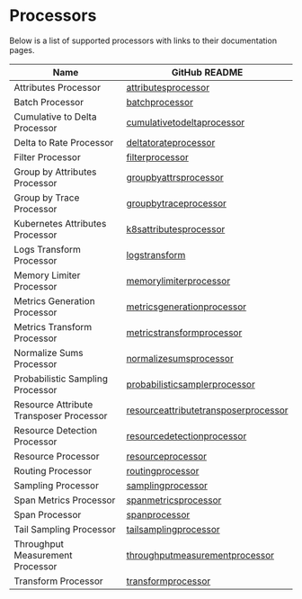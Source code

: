 # Processors

Below is a list of supported processors with links to their documentation pages.

| Name                                    | GitHub README |
| --------------------------------------- | ------------- |
| Attributes Processor                    | [attributesprocessor](https://github.com/open-telemetry/opentelemetry-collector-contrib/blob/v0.62.0/processor/attributesprocessor/README.md) |
| Batch Processor                         | [batchprocessor](https://github.com/open-telemetry/opentelemetry-collector/blob/v0.62.0/processor/batchprocessor/README.md) |
| Cumulative to Delta Processor           | [cumulativetodeltaprocessor](https://github.com/open-telemetry/opentelemetry-collector-contrib/blob/v0.62.0/processor/cumulativetodeltaprocessor/README.md) |
| Delta to Rate Processor                 | [deltatorateprocessor](https://github.com/open-telemetry/opentelemetry-collector-contrib/blob/v0.62.0/processor/deltatorateprocessor/README.md) |
| Filter Processor                        | [filterprocessor](https://github.com/open-telemetry/opentelemetry-collector-contrib/blob/v0.62.0/processor/filterprocessor/README.md) |
| Group by Attributes Processor           | [groupbyattrsprocessor](https://github.com/open-telemetry/opentelemetry-collector-contrib/blob/v0.62.0/processor/groupbyattrsprocessor/README.md) |
| Group by Trace Processor                | [groupbytraceprocessor](https://github.com/open-telemetry/opentelemetry-collector-contrib/blob/v0.62.0/processor/groupbytraceprocessor/README.md) |
| Kubernetes Attributes Processor         | [k8sattributesprocessor](https://github.com/open-telemetry/opentelemetry-collector-contrib/blob/v0.62.0/processor/k8sattributesprocessor/README.md) |
| Logs Transform Processor                | [logstransform](https://github.com/open-telemetry/opentelemetry-collector-contrib/blob/v0.62.0/processor/logstransformprocessor/README.md) |
| Memory Limiter Processor                | [memorylimiterprocessor](https://github.com/open-telemetry/opentelemetry-collector/blob/v0.62.0/processor/memorylimiterprocessor/README.md) |
| Metrics Generation Processor            | [metricsgenerationprocessor](https://github.com/open-telemetry/opentelemetry-collector-contrib/blob/v0.62.0/processor/metricsgenerationprocessor/README.md) |
| Metrics Transform Processor             | [metricstransformprocessor](https://github.com/open-telemetry/opentelemetry-collector-contrib/blob/v0.62.0/processor/metricstransformprocessor/README.md) |
| Normalize Sums Processor                | [normalizesumsprocessor](https://github.com/GoogleCloudPlatform/opentelemetry-operations-collector/blob/3a70d20be275b361f2a2a50f33e956119946ae92/processor/normalizesumsprocessor/README.md) |
| Probabilistic Sampling Processor        | [probabilisticsamplerprocessor](https://github.com/open-telemetry/opentelemetry-collector-contrib/blob/v0.62.0/processor/probabilisticsamplerprocessor/README.md) |
| Resource Attribute Transposer Processor | [resourceattributetransposerprocessor](../processor/resourceattributetransposerprocessor/README.md) |
| Resource Detection Processor            | [resourcedetectionprocessor](https://github.com/open-telemetry/opentelemetry-collector-contrib/blob/v0.62.0/processor/resourcedetectionprocessor/README.md) |
| Resource Processor                      | [resourceprocessor](https://github.com/open-telemetry/opentelemetry-collector-contrib/blob/v0.62.0/processor/resourceprocessor/README.md) |
| Routing Processor                       | [routingprocessor](https://github.com/open-telemetry/opentelemetry-collector-contrib/blob/v0.62.0/processor/routingprocessor/README.md) |
| Sampling Processor                      | [samplingprocessor](../processor/samplingprocessor/README.md) |
| Span Metrics Processor                  | [spanmetricsprocessor](https://github.com/open-telemetry/opentelemetry-collector-contrib/blob/v0.62.0/processor/spanmetricsprocessor/README.md) |
| Span Processor                          | [spanprocessor](https://github.com/open-telemetry/opentelemetry-collector-contrib/blob/v0.62.0/processor/spanprocessor/README.md) |
| Tail Sampling Processor                 | [tailsamplingprocessor](https://github.com/open-telemetry/opentelemetry-collector-contrib/blob/v0.62.0/processor/tailsamplingprocessor/README.md) |
| Throughput Measurement Processor        | [throughputmeasurementprocessor](../processor/throughputmeasurementprocessor/README.md) |
| Transform Processor                     | [transformprocessor](https://github.com/open-telemetry/opentelemetry-collector-contrib/blob/v0.62.0/processor/transformprocessor/README.md) |
